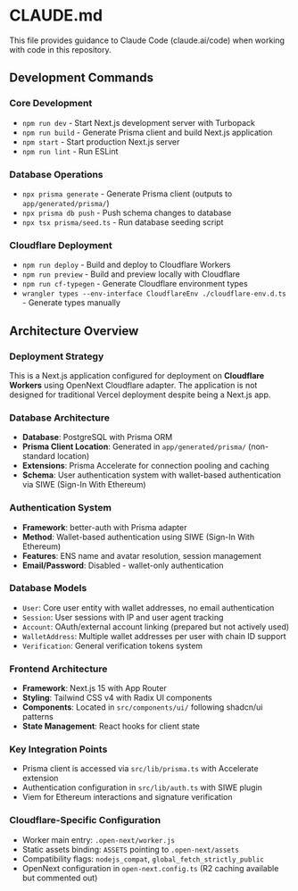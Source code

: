 # CLAUDE.md

This file provides guidance to Claude Code (claude.ai/code) when working with code in this repository.

## Development Commands

### Core Development
- `npm run dev` - Start Next.js development server with Turbopack
- `npm run build` - Generate Prisma client and build Next.js application
- `npm start` - Start production Next.js server
- `npm run lint` - Run ESLint

### Database Operations
- `npx prisma generate` - Generate Prisma client (outputs to `app/generated/prisma/`)
- `npx prisma db push` - Push schema changes to database
- `npx tsx prisma/seed.ts` - Run database seeding script

### Cloudflare Deployment
- `npm run deploy` - Build and deploy to Cloudflare Workers
- `npm run preview` - Build and preview locally with Cloudflare
- `npm run cf-typegen` - Generate Cloudflare environment types
- `wrangler types --env-interface CloudflareEnv ./cloudflare-env.d.ts` - Generate types manually

## Architecture Overview

### Deployment Strategy
This is a Next.js application configured for deployment on **Cloudflare Workers** using OpenNext Cloudflare adapter. The application is not designed for traditional Vercel deployment despite being a Next.js app.

### Database Architecture
- **Database**: PostgreSQL with Prisma ORM
- **Prisma Client Location**: Generated in `app/generated/prisma/` (non-standard location)
- **Extensions**: Prisma Accelerate for connection pooling and caching
- **Schema**: User authentication system with wallet-based authentication via SIWE (Sign-In With Ethereum)

### Authentication System
- **Framework**: better-auth with Prisma adapter
- **Method**: Wallet-based authentication using SIWE (Sign-In With Ethereum)
- **Features**: ENS name and avatar resolution, session management
- **Email/Password**: Disabled - wallet-only authentication

### Database Models
- `User`: Core user entity with wallet addresses, no email authentication
- `Session`: User sessions with IP and user agent tracking
- `Account`: OAuth/external account linking (prepared but not actively used)
- `WalletAddress`: Multiple wallet addresses per user with chain ID support
- `Verification`: General verification tokens system

### Frontend Architecture
- **Framework**: Next.js 15 with App Router
- **Styling**: Tailwind CSS v4 with Radix UI components
- **Components**: Located in `src/components/ui/` following shadcn/ui patterns
- **State Management**: React hooks for client state

### Key Integration Points
- Prisma client is accessed via `src/lib/prisma.ts` with Accelerate extension
- Authentication configuration in `src/lib/auth.ts` with SIWE plugin
- Viem for Ethereum interactions and signature verification

### Cloudflare-Specific Configuration
- Worker main entry: `.open-next/worker.js`
- Static assets binding: `ASSETS` pointing to `.open-next/assets`
- Compatibility flags: `nodejs_compat`, `global_fetch_strictly_public`
- OpenNext configuration in `open-next.config.ts` (R2 caching available but commented out)